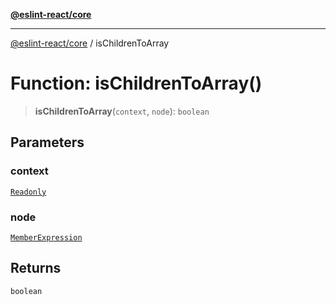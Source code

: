 [**@eslint-react/core**](../README.md)

***

[@eslint-react/core](../README.md) / isChildrenToArray

# Function: isChildrenToArray()

> **isChildrenToArray**(`context`, `node`): `boolean`

## Parameters

### context

[`Readonly`](../-internal-/type-aliases/Readonly.md)

### node

[`MemberExpression`](../-internal-/type-aliases/MemberExpression.md)

## Returns

`boolean`
